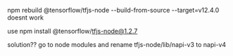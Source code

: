 npm rebuild @tensorflow/tfjs-node --build-from-source --target=v12.4.0
doesnt work

use npm install @tensorflow/tfjs-node@1.2.7

solution?? go to node modules and rename tfjs-node/lib/napi-v3 to napi-v4 
